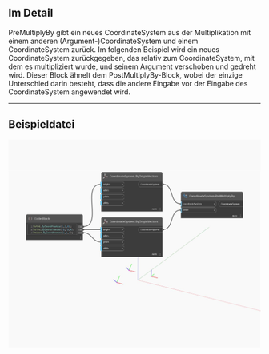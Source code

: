 ## Im Detail
PreMultiplyBy gibt ein neues CoordinateSystem aus der Multiplikation mit einem anderen (Argument-)CoordinateSystem und einem CoordinateSystem zurück. Im folgenden Beispiel wird ein neues CoordinateSystem zurückgegeben, das relativ zum CoordinateSystem, mit dem es multipliziert wurde, und seinem Argument verschoben und gedreht wird. Dieser Block ähnelt dem PostMultiplyBy-Block, wobei der einzige Unterschied darin besteht, dass die andere Eingabe vor der Eingabe des CoordinateSystem angewendet wird.
___
## Beispieldatei

![PreMultiplyBy](./Autodesk.DesignScript.Geometry.CoordinateSystem.PreMultiplyBy_img.jpg)

